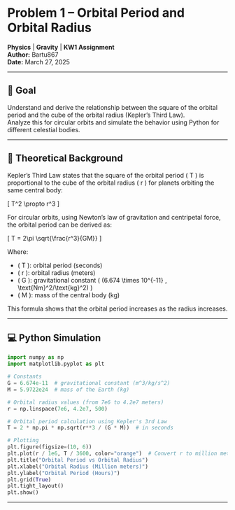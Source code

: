 # Problem 1 – Orbital Period and Orbital Radius

**Physics** | **Gravity** | **KW1 Assignment**  
**Author:** Bartu867  
**Date:** March 27, 2025

---

## 🎯 Goal

Understand and derive the relationship between the square of the orbital period and the cube of the orbital radius (Kepler’s Third Law).  
Analyze this for circular orbits and simulate the behavior using Python for different celestial bodies.

---

## 🧠 Theoretical Background

Kepler’s Third Law states that the square of the orbital period \( T \) is proportional to the cube of the orbital radius \( r \) for planets orbiting the same central body:

\[
T^2 \propto r^3
\]

For circular orbits, using Newton’s law of gravitation and centripetal force, the orbital period can be derived as:

\[
T = 2\pi \sqrt{\frac{r^3}{GM}}
\]

Where:  
- \( T \): orbital period (seconds)  
- \( r \): orbital radius (meters)  
- \( G \): gravitational constant \( (6.674 \times 10^{-11} \, \text{Nm}^2/\text{kg}^2) \)  
- \( M \): mass of the central body (kg)

This formula shows that the orbital period increases as the radius increases.

---

## 💻 Python Simulation

```python
import numpy as np
import matplotlib.pyplot as plt

# Constants
G = 6.674e-11  # gravitational constant (m^3/kg/s^2)
M = 5.9722e24  # mass of the Earth (kg)

# Orbital radius values (from 7e6 to 4.2e7 meters)
r = np.linspace(7e6, 4.2e7, 500)

# Orbital period calculation using Kepler's 3rd Law
T = 2 * np.pi * np.sqrt(r**3 / (G * M))  # in seconds

# Plotting
plt.figure(figsize=(10, 6))
plt.plot(r / 1e6, T / 3600, color="orange")  # Convert r to million meters, T to hours
plt.title("Orbital Period vs Orbital Radius")
plt.xlabel("Orbital Radius (Million meters)")
plt.ylabel("Orbital Period (Hours)")
plt.grid(True)
plt.tight_layout()
plt.show()
```

---


